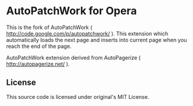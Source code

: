AutoPatchWork for Opera
==========

This is the fork of AutoPatchWork ( http://code.google.com/p/autopatchwork/ ).
This extension which automatically loads the next page and inserts into current
page when you reach the end of the page. 

AutoPatchWork extension derived from AutoPagerize ( http://autopagerize.net/ ).

License
-------

This source code is licensed under original's MIT License.